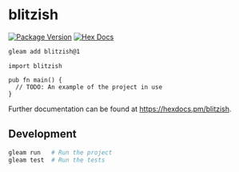 # blitzish

[![Package Version](https://img.shields.io/hexpm/v/blitzish)](https://hex.pm/packages/blitzish)
[![Hex Docs](https://img.shields.io/badge/hex-docs-ffaff3)](https://hexdocs.pm/blitzish/)

```sh
gleam add blitzish@1
```
```gleam
import blitzish

pub fn main() {
  // TODO: An example of the project in use
}
```

Further documentation can be found at <https://hexdocs.pm/blitzish>.

## Development

```sh
gleam run   # Run the project
gleam test  # Run the tests
```
